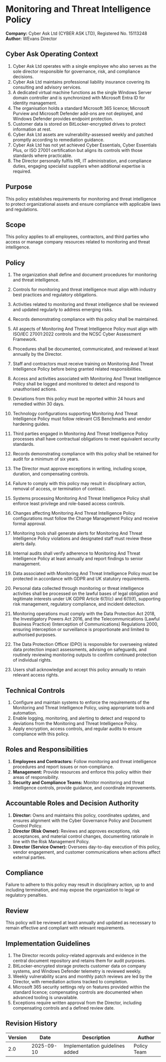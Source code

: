 # Monitoring and Threat Intelligence Policy

**Company:** Cyber Ask Ltd (CYBER ASK LTD), Registered No. 15113248  
**Author:** WEvans Director

## Cyber Ask Operating Context

1. Cyber Ask Ltd operates with a single employee who also serves as the sole director responsible for governance, risk, and compliance decisions.
2. Cyber Ask Ltd maintains professional liability insurance covering its consulting and advisory services.
3. A dedicated virtual machine functions as the single Windows Server domain controller and is synchronized with Microsoft Entra ID for identity management.
4. The organisation holds a standard Microsoft 365 licence; Microsoft Purview and Microsoft Defender add-ons are not deployed, and Windows Defender provides endpoint protection.
5. Customer data is stored on BitLocker-encrypted drives to protect information at rest.
6. Cyber Ask Ltd assets are vulnerability-assessed weekly and patched promptly according to remediation guidance.
7. Cyber Ask Ltd has not yet achieved Cyber Essentials, Cyber Essentials Plus, or ISO 27001 certification but aligns its controls with those standards where practicable.
8. The Director personally fulfils HR, IT administration, and compliance duties, engaging specialist suppliers when additional expertise is required.



## Purpose

This policy establishes requirements for monitoring and threat intelligence to protect organizational assets and ensure compliance with applicable laws and regulations.

## Scope

This policy applies to all employees, contractors, and third parties who access or manage company resources related to monitoring and threat intelligence.

## Policy
1. The organization shall define and document procedures for monitoring and threat intelligence.
2. Controls for monitoring and threat intelligence must align with industry best practices and regulatory obligations.
3. Activities related to monitoring and threat intelligence shall be reviewed and updated regularly to address emerging risks.
4. Records demonstrating compliance with this policy shall be maintained.

1. All aspects of Monitoring And Threat Intelligence Policy must align with ISO/IEC 27001:2022 controls and the NCSC Cyber Assessment Framework.
2. Procedures shall be documented, communicated, and reviewed at least annually by the Director.
3. Staff and contractors must receive training on Monitoring And Threat Intelligence Policy before being granted related responsibilities.
4. Access and activities associated with Monitoring And Threat Intelligence Policy shall be logged and monitored to detect and respond to unauthorised actions.
5. Deviations from this policy must be reported within 24 hours and remedied within 30 days.
6. Technology configurations supporting Monitoring And Threat Intelligence Policy must follow relevant CIS Benchmarks and vendor hardening guides.
7. Third parties engaged in Monitoring And Threat Intelligence Policy processes shall have contractual obligations to meet equivalent security standards.
8. Records demonstrating compliance with this policy shall be retained for audit for a minimum of six years.
9. The Director must approve exceptions in writing, including scope, duration, and compensating controls.
10. Failure to comply with this policy may result in disciplinary action, removal of access, or termination of contract.

1. Systems processing Monitoring And Threat Intelligence Policy shall enforce least privilege and role-based access controls.
2. Changes affecting Monitoring And Threat Intelligence Policy configurations must follow the Change Management Policy and receive formal approval.
3. Monitoring tools shall generate alerts for Monitoring And Threat Intelligence Policy violations and designated staff must review these alerts daily.
4. Internal audits shall verify adherence to Monitoring And Threat Intelligence Policy at least annually and report findings to senior management.
5. Data associated with Monitoring And Threat Intelligence Policy must be protected in accordance with GDPR and UK statutory requirements.
6. Personal data collected through monitoring or threat intelligence activities shall be processed on the lawful bases of legal obligation and legitimate interests under UK GDPR Article 6(1)(c) and 6(1)(f), supporting risk management, regulatory compliance, and incident detection.
7. Monitoring operations must comply with the Data Protection Act 2018, the Investigatory Powers Act 2016, and the Telecommunications (Lawful Business Practice) (Interception of Communications) Regulations 2000, ensuring interception or surveillance is proportionate and limited to authorised purposes.
8. The Data Protection Officer (DPO) is responsible for overseeing related data protection impact assessments, advising on safeguards, and routinely reviewing monitoring outputs to confirm continued protection of individual rights.
9. Users shall acknowledge and accept this policy annually to retain relevant access rights.

## Technical Controls

1. Configure and maintain systems to enforce the requirements of the Monitoring and Threat Intelligence Policy, using appropriate tools and automation.
2. Enable logging, monitoring, and alerting to detect and respond to deviations from the Monitoring and Threat Intelligence Policy.
3. Apply encryption, access controls, and regular audits to ensure compliance with this policy.

## Roles and Responsibilities

1. **Employees and Contractors:** Follow monitoring and threat intelligence procedures and report issues or non-compliance.
2. **Management:** Provide resources and enforce this policy within their areas of responsibility.
3. **Security and Compliance Teams:** Monitor monitoring and threat intelligence controls, provide guidance, and coordinate improvements.

## Accountable Roles and Decision Authority

1. **Director:** Owns and maintains this policy, coordinates updates, and ensures alignment with the Cyber Governance Policy and Document Control Policy.
2. **Director (Risk Owner):** Reviews and approves exceptions, risk acceptances, and material control changes, documenting rationale in line with the Risk Management Policy.
3. **Director (Service Owner):** Oversees day-to-day execution of this policy, vendor engagement, and customer communications when actions affect external parties.


## Compliance

Failure to adhere to this policy may result in disciplinary action, up to and including termination, and may expose the organization to legal or regulatory penalties.

## Review

This policy will be reviewed at least annually and updated as necessary to remain effective and compliant with relevant requirements.

## Implementation Guidelines
1. The Director records policy-related approvals and evidence in the central document repository and retains them for audit purposes.
2. BitLocker-encrypted storage protects customer data on company systems, and Windows Defender telemetry is reviewed weekly.
3. Weekly vulnerability scans and monthly patch reviews are led by the Director, with remediation actions tracked to completion.
4. Microsoft 365 security settings rely on features provided within the standard licence; compensating controls are documented when advanced tooling is unavailable.
5. Exceptions require written approval from the Director, including compensating controls and a defined review date.


## Revision History

| Version | Date | Description | Author |
| ------- | ---------- | ----------------------- | ------ |
| 2.0     | 2025-09-10 | Implementation guidelines added | Policy Team |

